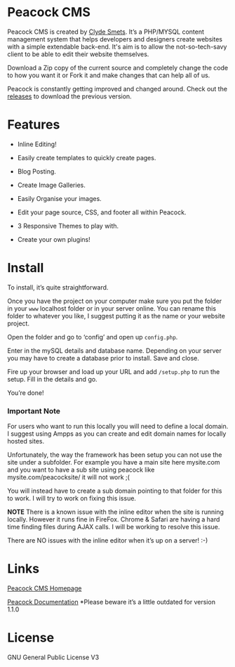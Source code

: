 # Peacock CMS
Peacock CMS is created by [Clyde Smets](http://clydesmets.com). It’s a PHP/MYSQL content management system that helps developers and designers create websites with a simple extendable back-end. It's aim is to allow the not-so-tech-savy client to be able to edit their website themselves.

Download a Zip copy of the current source and completely change the code to how you want it or Fork it and make changes that can help all of us.

Peacock is constantly getting improved and changed around. Check out the [releases](https://github.com/csmets/Peacock-CMS/releases) to download the previous version.

# Features
- Inline Editing!

- Easily create templates to quickly create pages.

- Blog Posting.

- Create Image Galleries.

- Easily Organise your images.

- Edit your page source, CSS, and footer all within Peacock.

- 3 Responsive Themes to play with.

- Create your own plugins!

# Install
To install, it’s quite straightforward.

Once you have the project on your computer make sure you put the  folder in your `www` localhost folder or in your server online. You can rename this folder to whatever you like, I suggest putting it as the name or your website project.

Open the folder and go to ‘config’ and open up `config.php`.

Enter in the mySQL details and database name. Depending on your server you may have to create a database prior to install. Save and close.

Fire up your browser and load up your URL and add `/setup.php` to run the setup. Fill in the details and go.

You’re done!

### Important Note
For users who want to run this locally you will need to define a local domain. I suggest using Ampps as you can create and edit domain names for locally hosted sites.

Unfortunately, the way the framework has been setup you can not use the site under a subfolder. For example you have a main site here mysite.com and you want to have a sub site using peacock like mysite.com/peacocksite/ it will not work ;(

You will instead have to create a sub domain pointing to that folder for this to work. I will try to work on fixing this issue.

**NOTE**
There is a known issue with the inline editor when the site is running locally. However it runs fine in FireFox. Chrome & Safari are having a hard time finding files during AJAX calls. I	will be working to resolve this issue. 

There are NO issues with the inline editor when it’s up on a server! :-)

# Links
[Peacock CMS Homepage](http://peacockcms.com)

[Peacock Documentation](http://docs.peacockcms.com) *Please beware it’s a little outdated for version 1.1.0

# License
GNU General Public License V3
